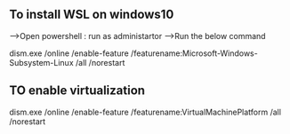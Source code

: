To install WSL on windows10
------------------------------
-->Open powershell : run as administartor
-->Run the below command
  
  dism.exe /online /enable-feature /featurename:Microsoft-Windows-Subsystem-Linux /all /norestart
  
  TO enable virtualization
  --------------------------
  dism.exe /online /enable-feature /featurename:VirtualMachinePlatform /all /norestart
